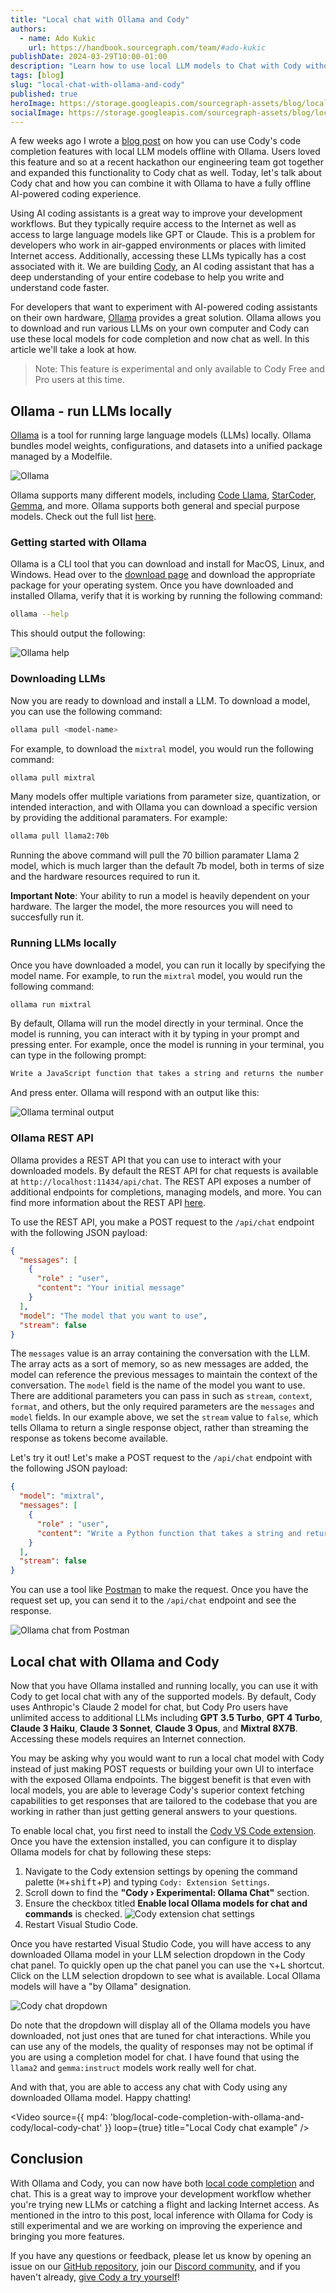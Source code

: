 ```yaml
---
title: "Local chat with Ollama and Cody"
authors:
  - name: Ado Kukic
    url: https://handbook.sourcegraph.com/team/#ado-kukic
publishDate: 2024-03-29T10:00-01:00
description: "Learn how to use local LLM models to Chat with Cody without an Internet connection powered by Ollama."
tags: [blog]
slug: "local-chat-with-ollama-and-cody"
published: true
heroImage: https://storage.googleapis.com/sourcegraph-assets/blog/local-code-completion-with-ollama-and-cody/og-local-chat-with-ollama-cody.png
socialImage: https://storage.googleapis.com/sourcegraph-assets/blog/local-code-completion-with-ollama-and-cody/og-local-chat-with-ollama-cody.png
--- 
```


A few weeks ago I wrote a [blog post](https://sourcegraph.com/blog/local-code-completion-with-ollama-and-cody) on how you can use Cody's code completion features with local LLM models offline with Ollama. Users loved this feature and so at a recent hackathon our engineering team got together and expanded this functionality to Cody chat as well. Today, let's talk about Cody chat and how you can combine it with Ollama to have a fully offline AI-powered coding experience.

Using AI coding assistants is a great way to improve your development workflows. But they typically require access to the Internet as well as access to large language models like GPT or Claude. This is a problem for developers who work in air-gapped environments or places with limited Internet access. Additionally, accessing these LLMs typically has a cost associated with it. We are building [Cody](https://sourcegraph.com/cody), an AI coding assistant that has a deep understanding of your entire codebase to help you write and understand code faster.

For developers that want to experiment with AI-powered coding assistants on their own hardware, [Ollama](https://ollama.com/) provides a great solution. Ollama allows you to download and run various LLMs on your own computer and Cody can use these local models for code completion and now chat as well. In this article we'll take a look at how.

> Note: This feature is experimental and only available to Cody Free and Pro users at this time.

## Ollama - run LLMs locally

[Ollama](https://ollama.com/) is a tool for running large language models (LLMs) locally. Ollama bundles model weights, configurations, and datasets into a unified package managed by a Modelfile.

![Ollama](https://storage.googleapis.com/sourcegraph-assets/blog/local-code-completion-with-ollama-and-cody/ollama.png)

Ollama supports many different models, including [Code Llama](https://ollama.com/library/codellama), [StarCoder](https://ollama.com/library/starcoder), [Gemma](https://ollama.com/library/gemma), and more. Ollama supports both general and special purpose models. Check out the full list [here](https://ollama.com/library).

### Getting started with Ollama

Ollama is a CLI tool that you can download and install for MacOS, Linux, and Windows. Head over to the [download page](https://ollama.com/download) and download the appropriate package for your operating system. Once you have downloaded and installed Ollama, verify that it is working by running the following command:

```bash
ollama --help
```

This should output the following:

![Ollama help](https://storage.googleapis.com/sourcegraph-assets/blog/local-code-completion-with-ollama-and-cody/ollama-help.png)

### Downloading LLMs

Now you are ready to download and install a LLM. To download a model, you can use the following command:

```bash
ollama pull <model-name>
```

For example, to download the `mixtral` model, you would run the following command:

```bash
ollama pull mixtral
```

Many models offer multiple variations from parameter size, quantization, or intended interaction, and with Ollama you can download a specific version by providing the additional paramaters. For example:

```bash
ollama pull llama2:70b
```

Running the above command will pull the 70 billion paramater Llama 2 model, which is much larger than the default 7b model, both in terms of size and the hardware resources required to run it.

**Important Note**: Your ability to run a model is heavily dependent on your hardware. The larger the model, the more resources you will need to succesfully run it.

### Running LLMs locally

Once you have downloaded a model, you can run it locally by specifying the model name. For example, to run the `mixtral` model, you would run the following command:

```bash
ollama run mixtral
```

By default, Ollama will run the model directly in your terminal. Once the model is running, you can interact with it by typing in your prompt and pressing enter. For example, once the model is running in your terminal, you can type in the following prompt:

```bash
Write a JavaScript function that takes a string and returns the number of vowels in the string.
```

And press enter. Ollama will respond with an output like this:

![Ollama terminal output](https://storage.googleapis.com/sourcegraph-assets/blog/local-code-completion-with-ollama-and-cody/ollama-terminal-mixtral.png)

### Ollama REST API

Ollama provides a REST API that you can use to interact with your downloaded models. By default the REST API for chat requests is available at `http://localhost:11434/api/chat`. The REST API exposes a number of additional endpoints for completions, managing models, and more. You can find more information about the REST API [here](https://github.com/ollama/ollama/blob/main/docs/api.md).

To use the REST API, you make a POST request to the `/api/chat` endpoint with the following JSON payload:

```json
{
  "messages": [
    {
      "role" : "user",
      "content": "Your initial message"
    }
  ],
  "model": "The model that you want to use",
  "stream": false
}
```

The `messages` value is an array containing the conversation with the LLM. The array acts as a sort of memory, so as new messages are added, the model can reference the previous messages to maintain the context of the conversation. The `model` field is the name of the model you want to use. There are additional parameters you can pass in such as `stream`, `context`, `format`, and others, but the only required parameters are the `messages` and `model` fields. In our example above, we set the `stream` value to `false`, which tells Ollama to return a single response object, rather than streaming the response as tokens become available.

Let's try it out! Let's make a POST request to the `/api/chat` endpoint with the following JSON payload:

```json
{
  "model": "mixtral",
  "messages": [
    {
      "role" : "user",
      "content": "Write a Python function that takes a string and returns the number of vowels in the string."
    }
  ],
  "stream": false
}
```

You can use a tool like [Postman](https://www.postman.com/) to make the request. Once you have the request set up, you can send it to the `/api/chat` endpoint and see the response.

![Ollama chat from Postman](https://storage.googleapis.com/sourcegraph-assets/blog/local-code-completion-with-ollama-and-cody/ollama-chat-postman.png)

## Local chat with Ollama and Cody

Now that you have Ollama installed and running locally, you can use it with Cody to get local chat with any of the supported models. By default, Cody uses Anthropic's Claude 2 model for chat, but Cody Pro users have unlimited access to additional LLMs including **GPT 3.5 Turbo**, **GPT 4 Turbo**, **Claude 3 Haiku**, **Claude 3 Sonnet**, **Claude 3 Opus**, and **Mixtral 8X7B**. Accessing these models requires an Internet connection.

You may be asking why you would want to run a local chat model with Cody instead of just making POST requests or building your own UI to interface with the exposed Ollama endpoints. The biggest benefit is that even with local models, you are able to leverage Cody's superior context fetching capabilities to get responses that are tailored to the codebase that you are working in rather than just getting general answers to your questions.

To enable local chat, you first need to install the [Cody VS Code extension](https://marketplace.visualstudio.com/items?itemName=sourcegraph.cody-ai). Once you have the extension installed, you can configure it to display Ollama models for chat by following these steps: 

1. Navigate to the Cody extension settings by opening the command palette (<kbd>⌘</kbd>+<kbd>shift</kbd>+<kbd>P</kbd>) and typing `Cody: Extension Settings`.
2. Scroll down to find the **"Cody › Experimental: Ollama Chat"** section.
3. Ensure the checkbox titled **Enable local Ollama models for chat and commands** is checked. 
![Cody extension chat settings](https://storage.googleapis.com/sourcegraph-assets/blog/local-code-completion-with-ollama-and-cody/cody-settings-chat.png)
4. Restart Visual Studio Code.

Once you have restarted Visual Studio Code, you will have access to any downloaded Ollama model in your LLM selection dropdown in the Cody chat panel. To quickly open up the chat panel you can use the <kbd>⌥</kbd>+<kbd>L</kbd> shortcut. Click on the LLM selection dropdown to see what is available. Local Ollama models will have a "by Ollama" designation.

![Cody chat dropdown](https://storage.googleapis.com/sourcegraph-assets/blog/local-code-completion-with-ollama-and-cody/cody-chat-dropdown.png)

Do note that the dropdown will display all of the Ollama models you have downloaded, not just ones that are tuned for chat interactions. While you can use any of the models, the quality of responses may not be optimal if you are using a completion model for chat. I have found that using the `llama2` and `gemma:instruct` models work really well for chat. 

And with that, you are able to access any chat with Cody using any downloaded Ollama model. Happy chatting!

<Video 
  source={{
    mp4: 'blog/local-code-completion-with-ollama-and-cody/local-cody-chat'
  }}
  loop={true}
  title="Local Cody chat example"
/>

## Conclusion

With Ollama and Cody, you can now have both [local code completion](https://sourcegraph.com/blog/local-code-completion-with-ollama-and-cody) and chat. This is a great way to improve your development workflow whether you're trying new LLMs or catching a flight and lacking Internet access. As mentioned in the intro to this post, local inference with Ollama for Cody is still experimental and we are working on improving the experience and bringing you more features.

If you have any questions or feedback, please let us know by opening an issue on our [GitHub repository](https://github.com/sourcegraph/cody), join our [Discord community](https://discord.gg/Fg2yu9jQ), and if you haven't already, [give Cody a try yourself](https://sourcegraph.com/cody)!
